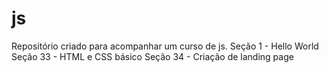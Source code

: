 # js
Repositório criado para acompanhar um curso de js.
Seção 1 - Hello World
Seção 33 - HTML e CSS básico
Seção 34 - Criação de landing page

